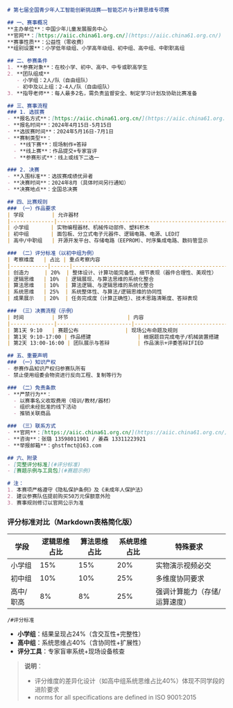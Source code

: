
```markdown
# 第七届全国青少年人工智能创新挑战赛——智能芯片与计算思维专项赛

## 一、赛事概况
**主办单位**：中国少年儿童发展服务中心  
**官网**：[https://aiic.china61.org.cn/](https://aiic.china61.org.cn/)  
**赛事性质**：公益性（零收费）  
**组别设置**：小学低年级组、小学高年级组、初中组、高中组、中职职高组  

## 二、参赛条件
1. **参赛对象**：在校小学、初中、高中、中专或职高学生  
2. **团队组成**  
   - 小学组：2人/队（自由组队）  
   - 初中及以上组：2-4人/队（自由组队）  
3. **指导老师**：每人最多2名，需负责监督安全、制定学习计划及协助比赛准备  

## 三、赛事流程
### 1. 选拔赛
- **报名方式**：[https://aiic.china61.org.cn/](https://aiic.china61.org.cn/)在线报名  
- **报名时间**：2024年4月15日-5月15日  
- **选拔赛时间**：2024年5月16日-7月1日  
- **赛制类型**：  
  - **线下赛**：现场制作+答辩  
  - **线上赛**：作品提交+专家盲评  
  - **参赛形式**：线上或线下二选一  

### 2. 决赛
- **入围标准**：选拔赛成绩优异者  
- **决赛时间**：2024年8月（具体时间另行通知）  
- **决赛地点**：全国总决赛  

## 四、比赛规则
### （一）作品要求
| 学段         | 允许器材                                                                 | 提交材料                                                                 |
|--------------|--------------------------------------------------------------------------|--------------------------------------------------------------------------|
| 小学组       | 实物编程器材、机械传动部件、塑料积木                                   | 结构说明、实物编程视频、作品介绍、演示视频                               |
| 初中组       | 面包板、分立式电子元器件、逻辑电路、电源、LED灯                         | 硬件电路图、接线图、源代码、说明文档                                     |
| 高中/中职组   | 开源开发平台、存储电路（EEPROM）、时序集成电路、数码管显示               | 系统设计文档、多层级电路图、算法流程图                                   |

### （二）评分标准（以初中组为例）
| 考察维度   | 占比 | 重点考察内容                                                                 |
|------------|------|-----------------------------------------------------------------------------|
| 创造力     | 20%  | 整体设计、计算功能完备性、细节表现（器件合理性、美观性）                    |
| 逻辑思维   | 10%  | 逻辑展现、与算法思维的系统化整合                                           |
| 算法思维   | 10%  | 算法逻辑、与逻辑思维的系统化整合                                           |
| 系统思维   | 25%  | 系统整体性、与算法/逻辑思维的协同性                                         |
| 成果展示   | 20%  | 任务完成度（计算正确性）、技术思路清晰度、答辩表现                          |

### （三）决赛流程（示例）
| 时间         | 环节                   | 内容                                                                 |
|--------------|------------------------|----------------------------------------------------------------------|
| 第1天 9:10   | 赛题公布               | 现场公布命题及规则                                                 |
| 第1天 9:10-17:00 | 作品搭建               | 根据题目完成电子/机械装置搭建                                       |
| 第2天 13:00-16:00 | 团队展示与答辩         | 作品演示+评委答辩IFIED                                              |

## 五、重要声明
### （一）知识产权
- 参赛作品知识产权归参赛队所有  
- 禁止使用组委会物资进行反向工程、复制等行为  

### （二）免责条款
- **严禁行为**：  
  - 以赛事名义收取费用（培训/教材/器材）  
  - 组织未经批准的线下活动  
  - 推销关联商品  

### （三）联系方式
- **官网**：[https://aiic.china61.org.cn/](https://aiic.china61.org.cn/)  
- **咨询**：张璐 13598011901 / 姜森 13311223921  
- **举报邮箱**：ghstfmct@163.com  

## 六、附录
- [完整评分标准](#评分标准)  
- [赛题示例与工具包](#赛题示例)

# 注：  
1. 本赛项严格遵守《隐私保护条例》及《未成年人保护法》  
2. 建议参赛队伍提前购买50万元保额意外险  
3. 赛事规则修订以官网公示为准  
```

### 评分标准对比（Markdown表格简化版）
| 学段     | 逻辑思维占比 | 算法思维占比 | 系统思维占比 | 特殊要求                     |
|----------|--------------|--------------|--------------|------------------------------|
| 小学组   | 15%          | 15%          | 20%          | 实物演示视频必交             |
| 初中组   | 10%          | 10%          | 25%          | 多维度协同要求               |
| 高中/职高 | 8%           | 8%           | 25%          | 强调计算能力（存储/运算速度） |

 `/#评分标准`  
- **小学组**：结果呈现占24%（含交互性+完整性）  
- **高中组**：系统思维占40%（含协同性+扩展性）  
- **评分工具**：专家盲审系统+现场设备核查  

> **说明**：  
> - 评分维度的差异化设计（如高中组系统思维占比40%）体现不同学段的进阶要求  
> - norms for all specifications are defined in ISO 9001:2015